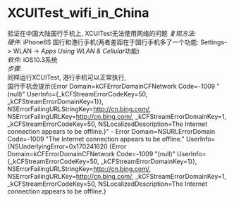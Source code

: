 # XCUITest_wifi_in_China
验证在中国大陆国行手机上, XCUITest无法使用网络的问题
*复现方法:*<br/>
*硬件:* iPhone6S 国行和港行手机(两者差距在于国行手机多了一个功能: Settings-> WLAN -> *Apps Using WLAN & Cellular*功能)<br/>
*软件:* iOS10.3系统<br/>
*步骤:* <br/>
同样运行XCUITest, 港行手机可以正常执行, <br/>
国行手机会提示{Error Domain=kCFErrorDomainCFNetwork Code=-1009 "(null)" UserInfo={_kCFStreamErrorCodeKey=50, _kCFStreamErrorDomainKey=1}}, NSErrorFailingURLStringKey=http://cn.bing.com/, NSErrorFailingURLKey=http://cn.bing.com/, _kCFStreamErrorDomainKey=1, _kCFStreamErrorCodeKey=50, NSLocalizedDescription=The Internet connection appears to be offline.}" - Error Domain=NSURLErrorDomain Code=-1009 "The Internet connection appears to be offline." UserInfo={NSUnderlyingError=0x170241620 {Error Domain=kCFErrorDomainCFNetwork Code=-1009 "(null)" UserInfo={_kCFStreamErrorCodeKey=50, _kCFStreamErrorDomainKey=1}}, NSErrorFailingURLStringKey=http://cn.bing.com/, NSErrorFailingURLKey=http://cn.bing.com/, _kCFStreamErrorDomainKey=1, _kCFStreamErrorCodeKey=50, NSLocalizedDescription=The Internet connection appears to be offline.}
